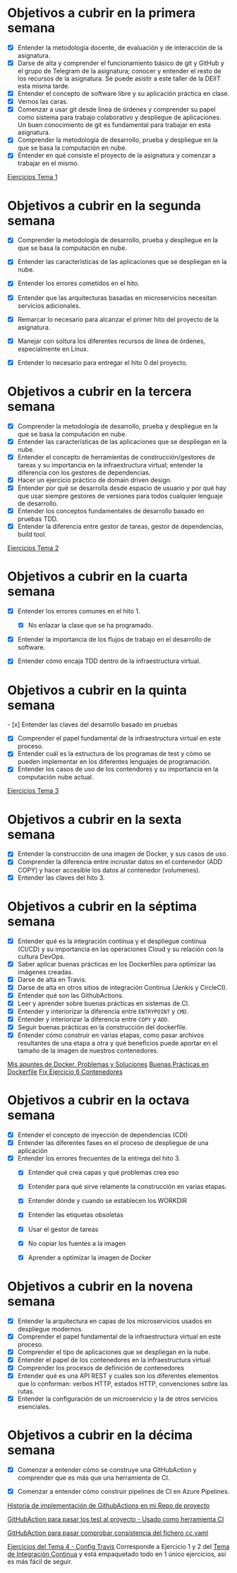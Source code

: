 # Objetivos a cubrir en la primera semana


- [x] Entender la metodología docente, de evaluación y de interacción de la asignatura.
- [x] Darse de alta y comprender el funcionamiento básico de git y GitHub y el grupo de Telegram de la asignatura; conocer y entender el resto de los recursos de la asignatura. Se puede asistir a este taller de la DEIIT esta misma tarde.
- [x] Entender el concepto de software libre y su aplicación práctica en clase.
- [x] Vernos las caras.
- [x] Comenzar a usar git desde línea de órdenes y comprender su papel como sistema para trabajo colaborativo y despliegue de aplicaciones. Un buen conocimiento de git es fundamental para trabajar en esta asignatura.
- [x] Comprender la metodología de desarrollo, prueba y despliegue en la que se basa la computación en nube.
- [x] Entender en qué consiste el proyecto de la asignatura y comenzar a trabajar en el mismo. 

[Ejercicios Tema 1](https://github.com/pepitoenpeligro/CC-Ejercicios/blob/master/01.md)


# Objetivos a cubrir en la segunda semana
- [x] Comprender la metodología de desarrollo, prueba y despliegue en la que se basa la computación en nube.
- [x] Entender las características de las aplicaciones que se despliegan en la nube.
- [x] Entender los errores cometidos en el hito.
- [x] Entender que las arquitecturas basadas en microservicios necesitan servicios adicionales.
- [x] Remarcar lo necesario para alcanzar el primer hito del proyecto de la asignatura.
- [x] Manejar con soltura los diferentes recursos de línea de órdenes, especialmente en Linux.
- [x] Entender lo necesario para entregar el hito 0 del proyecto.


# Objetivos a cubrir en la tercera semana
- [x] Comprender la metodología de desarrollo, prueba y despliegue en la que se basa la computación en nube.
- [x] Entender las características de las aplicaciones que se despliegan en la nube.
- [x] Entender el concepto de herramientas de construcción/gestores de tareas y su importancia en la infraestructura virtual; entender la diferencia con los gestores de dependencias.
- [x] Hacer un ejercicio práctico de domain driven design.
- [x] Entender por qué se desarrolla desde espacio de usuario y por qué hay que usar siempre gestores de versiones para todos cualquier lenguaje de desarrollo.
- [x] Entender los conceptos fundamentales de desarrollo basado en pruebas TDD.
- [x] Entender la diferencia entre gestor de tareas, gestor de dependencias, build tool. 

[Ejercicios Tema 2](https://github.com/pepitoenpeligro/CC-Ejercicios/blob/master/02.md)


# Objetivos a cubrir en la cuarta semana
- [x] Entender los errores comunes en el hito 1.
  - [x] No enlazar la clase que se ha programado.
- [x] Entender la importancia de los flujos de trabajo en el desarrollo de software.
- [x] Entender cómo encaja TDD dentro de la infraestructura virtual.


# Objetivos a cubrir en la quinta semana
- [x] Entender las claves del desarrollo basado en pruebas
- [x] Comprender el papel fundamental de la infraestructura virtual en este proceso.
- [x] Entender cuál es la estructura de los programas de test y cómo se pueden implementar en los diferentes lenguajes de programación.
- [x] Entender los casos de uso de los contendores y su importancia en la computación nube actual. 

[Ejercicios Tema 3](https://github.com/pepitoenpeligro/CC-Ejercicios/blob/master/03.md)


# Objetivos a cubrir en la sexta semana
- [x] Entender la construcción de una imagen de Docker, y sus casos de uso.
- [x] Comprender la diferencia entre incrustar datos en el contenedor (ADD COPY) y hacer accesible los datos al contenedor (volumenes).
- [x] Entender las claves del hito 3.

# Objetivos a cubrir en la séptima semana
- [x] Entender qué es la integración continua y el despliegue continua (CI/CD) y su importancia en las operaciones Cloud y su relación con la cultura DevOps.
- [x] Saber aplicar buenas prácticas en los Dockerfiles para optimizar las imágenes creadas.
- [x] Darse de alta en Travis.
- [x] Darse de alta en otros sitios de integración Continua (Jenkis y CircleCI).
- [x] Entender qué son las GithubActions.
- [x] Leer y aprender sobre buenas prácticas en sistemas de CI.
- [x] Entender y interiorizar la diferencia entre `ENTRYPOINT` y `CMD`.  
- [x] Entender y interiorizar la diferencia entre `COPY` y `ADD`.  
- [x] Seguir buenas prácticas en la construcción del dockerfile.
- [x] Entender cómo construir en varias etapas, como pasar archivos resultantes de una etapa a otra y qué beneficios puede aportar en el tamaño de la imagen de nuestros contenedores.

[Mis apuntes de Docker. Problemas y Soluciones](https://github.com/pepitoenpeligro/CloudBanking/issues/51)
[Buenas Prácticas en Dockerfile](https://github.com/pepitoenpeligro/CloudBanking/blob/master/Dockerfile)
[Fix Ejercicio 6 Contenedores](https://github.com/pepitoenpeligro/CC-Ejercicios/blob/master/03.md#ejercicio-6)


# Objetivos a cubrir en la octava semana
- [x] Entender el concepto de inyección de dependencias (CDI)
- [x] Entender las diferentes fases en el proceso de despliegue de una aplicación
- [x] Entender los errores frecuentes de la entrega del hito 3.
  - [x] Entender qué crea capas y qué problemas crea eso
  - [x] Entender para qué sirve relamente la construcción en varias etapas.
  - [x] Entender dónde y cuando se establecen los WORKDIR
  - [x] Entender las etiquetas obsoletas
  - [x] Usar el gestor de tareas
  - [x] No copiar los fuentes a la imagen
  - [x] Aprender a optimizar la imagen de Docker 


# Objetivos a cubrir en la novena semana
- [x] Entender la arquitectura en capas de los microservicios usados en despliegue modernos.
- [x] Comprender el papel fundamental de la infraestructura virtual en este proceso.
- [x] Comprender el tipo de aplicaciones que se despliegan en la nube.
- [x] Entender el papel de los contenedores en la infraestructura virtual
- [x] Comprender los procesos de definición de contenedores
- [x] Entender qué es una API REST y cuales son los diferentes elementos que lo conforman: verbos HTTP, estados HTTP, convenciones sobre las rutas.
- [x] Entender la configuración de un microservicio y la de otros servicios esenciales.

# Objetivos a cubrir en la décima semana
- [x] Comenzar a entender cómo se construye una GitHubAction y comprender que es más que una herramienta de CI.
- [x] Comenzar a entender cómo construir pipelines de CI en Azure Pipelines.


[Historia de implementación de GithubActions en mi Repo de proyecto](https://github.com/pepitoenpeligro/cloudbanking/issues/44)

[GitHubAction para pasar los test al proyecto - Usado como herramienta CI](https://github.com/pepitoenpeligro/cloudbanking/actions/runs/404541761/workflow)

[GitHubAction para pasar comprobar consistencia del fichero cc.yaml](https://github.com/pepitoenpeligro/cloudbanking/actions/runs/404541763/workflow)

[Ejercicios del Tema 4 - Config Travis](https://github.com/pepitoenpeligro/CC-Ejercicios/blob/master/02.md#ejercicio-5) Corresponde a Ejercicio 1 y 2 del [Tema de Integración Continua](http://jj.github.io/CC/documentos/temas/Integracion_continua.html) y está empaquetado todo en 1 único ejercicios, así es más fácil de seguir.


